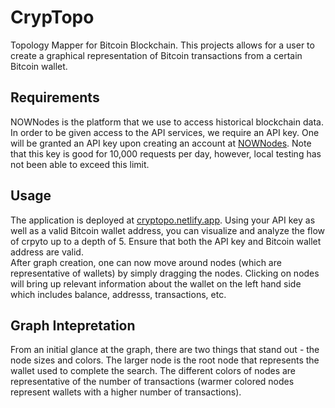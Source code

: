 # CrypTopo
Topology Mapper for Bitcoin Blockchain.
This projects allows for a user to create a graphical representation of Bitcoin transactions 
from a certain Bitcoin wallet.

## Requirements
NOWNodes is the platform that we use to access historical blockchain data. In order to be given 
access to the API services, we require an API key. One will be granted an API key upon creating
an account at [NOWNodes](https://nownodes.io/). Note that this key is good for 10,000 requests 
per day, however, local testing has not been able to exceed this limit.

## Usage
The application is deployed at [cryptopo.netlify.app](https://cryptopo.netlify.app/). Using 
your API key as well as a valid Bitcoin wallet address, you can visualize and analyze the flow 
of crpyto up to a depth of 5. Ensure that both the API key and Bitcoin wallet address are
valid. <br>
After graph creation, one can now move around nodes (which are representative of wallets) by 
simply dragging the nodes. Clicking on nodes will bring up relevant information about the wallet
on the left hand side which includes balance, addresss, transactions, etc. 

## Graph Intepretation
From an initial glance at the graph, there are two things that stand out - the node sizes and 
colors. The larger node is the root node that represents the wallet used to complete the search.
The different colors of nodes are representative of the number of transactions (warmer colored 
nodes represent wallets with a higher number of transactions). 
